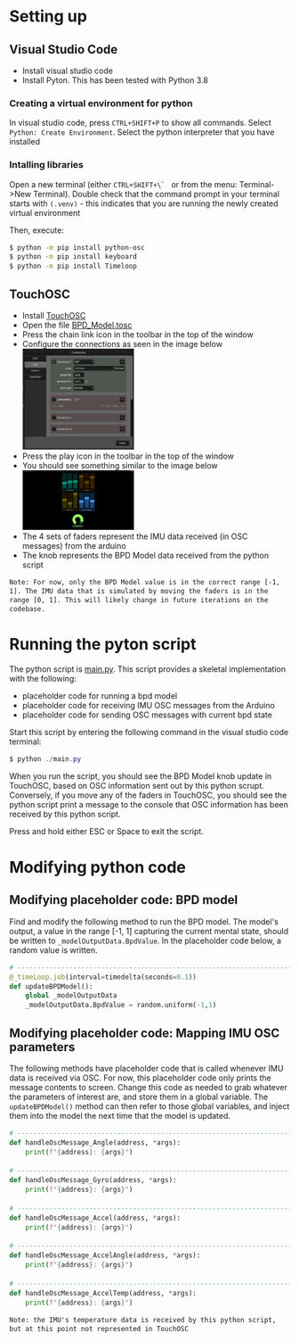 # Setting up

## Visual Studio Code
- Install visual studio code
- Install Pyton. This has been tested with Python 3.8

### Creating a virtual environment for python
In visual studio code, press ```CTRL+SHIFT+P``` to show all commands. Select ```Python: Create Environment```. Select the python interpreter that you have installed

### Intalling libraries
Open a new terminal (either ```CTRL+SHIFT+\` ``` or from the menu: Terminal->New Terminal). Double check that the command prompt in your terminal starts with ```(.venv)``` - this indicates that you are running the newly created virtual environment

Then, execute:
```bash
$ python -m pip install python-osc
$ python -m pip install keyboard
$ python -m pip install Timeloop
```

## TouchOSC

- Install [TouchOSC](https://hexler.net/touchosc)
- Open the file [BPD_Model.tosc](./BPD_Model.tosc)
- Press the chain link icon in the toolbar in the top of the window
- Configure the connections as seen in the image below<br>
[<img src="./Media/touchosc_connections.png" alt="drawing" width="200"/>](./Media/touchosc_connections.png) 
- Press the play icon in the toolbar in the top of the window
- You should see something similar to the image below<br>
[<img src="./Media/touchosc_play.png" alt="drawing" width="200"/>](./Media/touchosc_play.png) 
- The 4 sets of faders represent the IMU data received (in OSC messages) from the arduino
- The knob represents the BPD Model data received from the python script

```
Note: For now, only the BPD Model value is in the correct range [-1, 1]. The IMU data that is simulated by moving the faders is in the range [0, 1]. This will likely change in future iterations on the codebase.
```

# Running the pyton script

The python script is [main.py](./main.py). This script provides a skeletal implementation with the following:

- placeholder code for running a bpd model
- placeholder code for receiving IMU OSC messages from the Arduino
- placeholder code for sending OSC messages with current bpd state

Start this script by entering the following command in the visual studio code terminal:

```powershell
$ python ./main.py
```

When you run the script, you should see the BPD Model knob update in TouchOSC, based on OSC information sent out by this python scrupt. Conversely, if you move any of the faders in TouchOSC, you should see the python script print a message to the console that OSC information has been received by this python script. 

Press and hold either ESC or Space to exit the script.

# Modifying python code

## Modifying placeholder code: BPD model

Find and modify the following method to run the BPD model. The model's output, a value in the range [-1, 1] capturing the current mental state, should be written to `_modelOutputData.BpdValue`. In the placeholder code below, a random value is written.

```python
# ------------------------------------------------------------------------------------------------------------
@_timeLoop.job(interval=timedelta(seconds=0.1))
def updateBPDModel():
    global _modelOutputData
    _modelOutputData.BpdValue = random.uniform(-1,1)
```

## Modifying placeholder code: Mapping IMU OSC parameters 

The following methods have placeholder code that is called whenever IMU data is received via OSC. For now, this placeholder code only prints the message contents to screen. Change this code as needed to grab whatever the parameters of interest are, and store them in a global variable. The `updateBPDModel()` method can then refer to those global variables, and inject them into the model the next time that the model is updated.

```python
# ------------------------------------------------------------------------------------------------------------
def handleOscMessage_Angle(address, *args):
    print(f"{address}: {args}")

# ------------------------------------------------------------------------------------------------------------
def handleOscMessage_Gyro(address, *args):
    print(f"{address}: {args}")

# ------------------------------------------------------------------------------------------------------------
def handleOscMessage_Accel(address, *args):
    print(f"{address}: {args}")

# ------------------------------------------------------------------------------------------------------------
def handleOscMessage_AccelAngle(address, *args):
    print(f"{address}: {args}")

# ------------------------------------------------------------------------------------------------------------
def handleOscMessage_AccelTemp(address, *args):
    print(f"{address}: {args}")
```

```
Note: the IMU's temperature data is received by this python script, but at this point not represented in TouchOSC
```